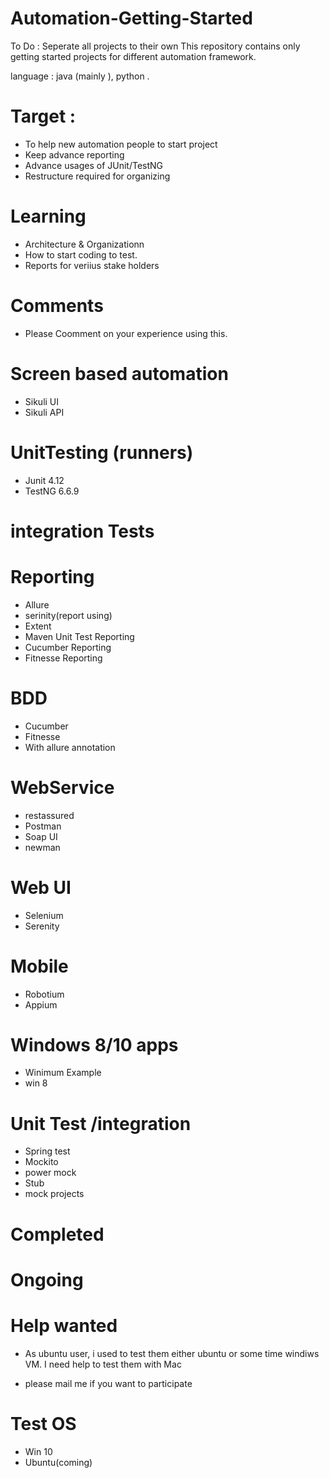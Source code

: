 # Automation-Getting-Started
To Do : Seperate all projects to their own 
This repository contains only getting started projects for different automation framework. 

language : java (mainly ), python .

# Target : 
- To help new automation people to start project 
- Keep advance reporting 
- Advance usages of JUnit/TestNG
- Restructure required for organizing 

# Learning 
- Architecture & Organizationn
- How to start coding to test.
- Reports for veriius stake holders 

# Comments
- Please Coomment on your experience using this.

# Screen based automation 
- Sikuli UI
- Sikuli API

# UnitTesting (runners)
- Junit 4.12
- TestNG 6.6.9

# integration Tests

# Reporting 
- Allure
- serinity(report using)
- Extent
- Maven Unit Test Reporting 
- Cucumber Reporting
- Fitnesse Reporting

# BDD 
- Cucumber
- Fitnesse
- With allure annotation

# WebService 
- restassured
- Postman
- Soap UI
- newman

# Web UI
- Selenium
- Serenity

# Mobile
- Robotium
- Appium

# Windows 8/10 apps
 - Winimum Example 
 - win 8

# Unit Test /integration 
- Spring test
- Mockito
- power mock 
- Stub
- mock projects 

# Completed 

# Ongoing
# Help wanted
- As ubuntu user, i used to test them either ubuntu or some time windiws VM. I need help to test them with Mac

- please mail me if you want to participate 

# Test OS 
- Win 10 
- Ubuntu(coming)
